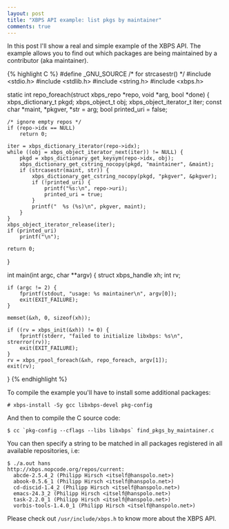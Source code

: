 ```yaml
---
layout: post
title: "XBPS API example: list pkgs by maintainer"
comments: true
---
```


In this post I'll show a real and simple example of the XBPS API. The
example allows you to find out which packages are being maintained by a 
contributor (aka maintainer).

{% highlight C %}
#define _GNU_SOURCE /* for strcasestr() */
#include <stdio.h>
#include <stdlib.h>
#include <string.h>
#include <xbps.h>

static int repo_foreach(struct xbps_repo *repo, void *arg, bool *done)
{
	xbps_dictionary_t pkgd;
	xbps_object_t obj;
	xbps_object_iterator_t iter;
	const char *maint, *pkgver, *str = arg;
	bool printed_uri = false;

	/* ignore empty repos */
	if (repo->idx == NULL)
		return 0;

	iter = xbps_dictionary_iterator(repo->idx);
	while ((obj = xbps_object_iterator_next(iter)) != NULL) {
		pkgd = xbps_dictionary_get_keysym(repo->idx, obj);
		xbps_dictionary_get_cstring_nocopy(pkgd, "maintainer", &maint);
		if (strcasestr(maint, str)) {
			xbps_dictionary_get_cstring_nocopy(pkgd, "pkgver", &pkgver);
			if (!printed_uri) {
				printf("%s:\n", repo->uri);
				printed_uri = true;
			}
			printf("  %s (%s)\n", pkgver, maint);
		}
	}
	xbps_object_iterator_release(iter);
	if (printed_uri)
		printf("\n");

	return 0;
}

int main(int argc, char **argv)
{
	struct xbps_handle xh;
	int rv;

	if (argc != 2) {
		fprintf(stdout, "usage: %s maintainer\n", argv[0]);
		exit(EXIT_FAILURE);
	}

	memset(&xh, 0, sizeof(xh));

	if ((rv = xbps_init(&xh)) != 0) {
		fprintf(stderr, "failed to initialize libxbps: %s\n", strerror(rv));
		exit(EXIT_FAILURE);
	}
	rv = xbps_rpool_foreach(&xh, repo_foreach, argv[1]);
	exit(rv);
}
{% endhighlight %}

To compile the example you'll have to install some additional packages:

    # xbps-install -Sy gcc libxbps-devel pkg-config


And then to compile the C source code:

    $ cc `pkg-config --cflags --libs libxbps` find_pkgs_by_maintainer.c

You can then specify a string to be matched in all packages registered in all
available repositories, i.e:

```
$ ./a.out hans
http://xbps.nopcode.org/repos/current:
  abcde-2.5.4_2 (Philipp Hirsch <itself@hanspolo.net>)
  abook-0.5.6_1 (Philipp Hirsch <itself@hanspolo.net>)
  cd-discid-1.4_2 (Philipp Hirsch <itself@hanspolo.net>)
  emacs-24.3_2 (Philipp Hirsch <itself@hanspolo.net>)
  task-2.2.0_1 (Philipp Hirsch <itself@hanspolo.net>)
  vorbis-tools-1.4.0_1 (Philipp Hirsch <itself@hanspolo.net>)
```

Please check out `/usr/include/xbps.h` to know more about the XBPS API.

